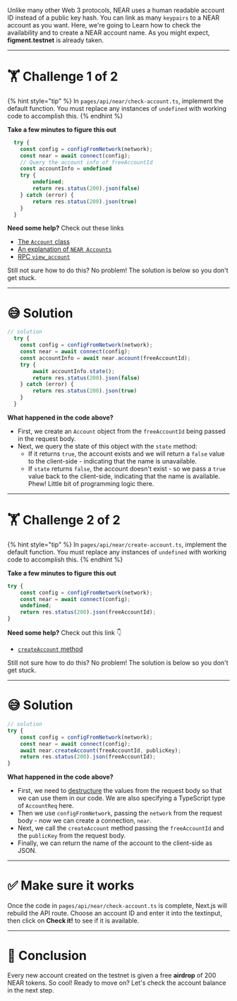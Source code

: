 Unlike many other Web 3 protocols, NEAR uses a human readable account ID instead of a public key hash. You can link as many `keypairs` to a NEAR account as you want. Here, we're going to Learn how to check the availability and to create a NEAR account name. As you might expect, **figment.testnet** is already taken.

---

# 🏋️ Challenge 1 of 2

{% hint style="tip" %}
In `pages/api/near/check-account.ts`, implement the default function. You must replace any instances of `undefined` with working code to accomplish this.
{% endhint %}

**Take a few minutes to figure this out**

```typescript
  try {
    const config = configFromNetwork(network);
    const near = await connect(config);
    // Query the account info of freeAccountId
    const accountInfo = undefined
    try {
        undefined;
        return res.status(200).json(false)
    } catch (error) {
        return res.status(200).json(true)
    }
  }
```

**Need some help?** Check out these links

- [The `Account` class](https://near.github.io/near-api-js/classes/account.account-1.html)
- [An explanation of `NEAR Accounts`](https://docs.near.org/docs/concepts/account)
- [RPC `view_account`](https://docs.near.org/docs/develop/front-end/rpc#view-account)

Still not sure how to do this? No problem! The solution is below so you don't get stuck.

---

# 😅 Solution

```typescript
// solution
  try {
    const config = configFromNetwork(network);
    const near = await connect(config);
    const accountInfo = await near.account(freeAccountId);
    try {
        await accountInfo.state();
        return res.status(200).json(false)
    } catch (error) {
        return res.status(200).json(true)
    }
  }
```

**What happened in the code above?**

- First, we create an `Account` object from the `freeAccountId` being passed in the request body.
- Next, we query the state of this object with the `state` method:
  - If it returns `true`, the account exists and we will return a `false` value to the client-side - indicating that the name is unavailable.
  - If `state` returns `false`, the account doesn't exist - so we pass a `true` value back to the client-side, indicating that the name is available. Phew! Little bit of programming logic there.

---

# 🏋️ Challenge 2 of 2

{% hint style="tip" %}
In `pages/api/near/create-account.ts`, implement the default function. You must replace any instances of `undefined` with working code to accomplish this.
{% endhint %}

**Take a few minutes to figure this out**

```typescript
try {
    const config = configFromNetwork(network);
    const near = await connect(config);
    undefined;
    return res.status(200).json(freeAccountId);
}
```

**Need some help?** Check out this link 👇

- [`createAccount` method](https://near.github.io/near-api-js/classes/near.near-1.html#createaccount)

Still not sure how to do this? No problem! The solution is below so you don't get stuck.

---

# 😅 Solution

```typescript
// solution
try {
    const config = configFromNetwork(network);
    const near = await connect(config);
    await near.createAccount(freeAccountId, publicKey);
    return res.status(200).json(freeAccountId);
}
```

**What happened in the code above?**

- First, we need to [destructure](https://dmitripavlutin.com/javascript-object-destructuring/) the values from the request body so that we can use them in our code. We are also specifying a TypeScript type of `AccountReq` here.
- Then we use `configFromNetwork`, passing the `network` from the request body - now we can create a connection, `near`.
- Next, we call the `createAccount` method passing the `freeAccountId` and the `publicKey` from the request body.
- Finally, we can return the name of the account to the client-side as JSON.

---

# ✅ Make sure it works

Once the code in `pages/api/near/check-account.ts` is complete, Next.js will rebuild the API route. Choose an account ID and enter it into the textinput, then click on **Check it!** to see if it is available.

---

# 🏁 Conclusion

Every new account created on the testnet is given a free **airdrop** of 200 NEAR tokens. So cool!
Ready to move on? Let's check the account balance in the next step.

